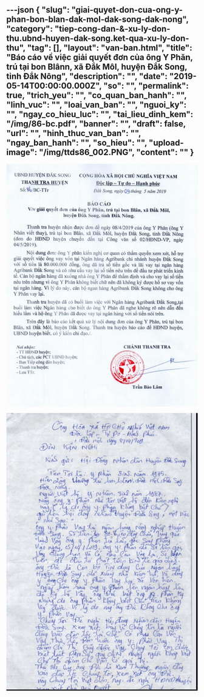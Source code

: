 ---json
{
    "slug": "giai-quyet-don-cua-ong-y-phan-bon-blan-dak-mol-dak-song-dak-nong",
    "category": "tiep-cong-dan-&-xu-ly-don-thu.ubnd-huyen-dak-song.ket-qua-xu-ly-don-thu",
    "tag": [],
    "layout": "van-ban.html",
    "title": "Báo cáo về việc giải quyết đơn của ông Y Phăn, trú tại bon Blânn, xã Đắk Môl, huyện Đắk Song, tỉnh Đắk Nông",
    "description": "",
    "date": "2019-05-14T00:00:00.000Z",
    "so": "",
    "permalink": true,
    "trich_yeu": "",
    "co_quan_ban_hanh": "",
    "linh_vuc": "",
    "loai_van_ban": "",
    "nguoi_ky": "",
    "ngay_co_hieu_luc": "",
    "tai_lieu_dinh_kem": "/img/86-bc.pdf",
    "banner": "",
    "draft": false,
    "url": "",
    "hinh_thuc_van_ban": "",
    "ngay_ban_hanh": "",
    "so_hieu": "",
    "upload-image": "/img/ttds86_002.PNG",
    "__content__": ""
}
---
<p><img alt="" src="/img/ttds86_001.PNG" /></p>

<p><img alt="" src="/img/ttds86_002.PNG" /></p>
